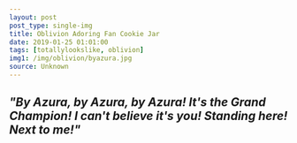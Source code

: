 ```yaml
---
layout: post
post_type: single-img
title: Oblivion Adoring Fan Cookie Jar
date: 2019-01-25 01:01:00
tags: [totallylookslike, oblivion]
img1: /img/oblivion/byazura.jpg
source: Unknown
---
```

## *"By Azura, by Azura, by Azura! It's the Grand Champion! I can't believe it's you! Standing here! Next to me!"*
